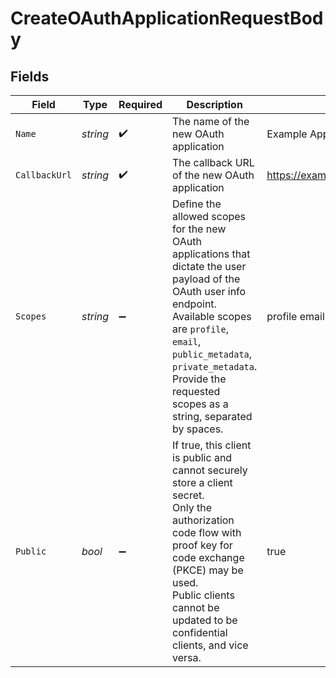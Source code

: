 # CreateOAuthApplicationRequestBody


## Fields

| Field                                                                                                                                                                                                                                                                  | Type                                                                                                                                                                                                                                                                   | Required                                                                                                                                                                                                                                                               | Description                                                                                                                                                                                                                                                            | Example                                                                                                                                                                                                                                                                |
| ---------------------------------------------------------------------------------------------------------------------------------------------------------------------------------------------------------------------------------------------------------------------- | ---------------------------------------------------------------------------------------------------------------------------------------------------------------------------------------------------------------------------------------------------------------------- | ---------------------------------------------------------------------------------------------------------------------------------------------------------------------------------------------------------------------------------------------------------------------- | ---------------------------------------------------------------------------------------------------------------------------------------------------------------------------------------------------------------------------------------------------------------------- | ---------------------------------------------------------------------------------------------------------------------------------------------------------------------------------------------------------------------------------------------------------------------- |
| `Name`                                                                                                                                                                                                                                                                 | *string*                                                                                                                                                                                                                                                               | :heavy_check_mark:                                                                                                                                                                                                                                                     | The name of the new OAuth application                                                                                                                                                                                                                                  | Example App                                                                                                                                                                                                                                                            |
| `CallbackUrl`                                                                                                                                                                                                                                                          | *string*                                                                                                                                                                                                                                                               | :heavy_check_mark:                                                                                                                                                                                                                                                     | The callback URL of the new OAuth application                                                                                                                                                                                                                          | https://example.com/oauth/callback                                                                                                                                                                                                                                     |
| `Scopes`                                                                                                                                                                                                                                                               | *string*                                                                                                                                                                                                                                                               | :heavy_minus_sign:                                                                                                                                                                                                                                                     | Define the allowed scopes for the new OAuth applications that dictate the user payload of the OAuth user info endpoint. Available scopes are `profile`, `email`, `public_metadata`, `private_metadata`. Provide the requested scopes as a string, separated by spaces. | profile email public_metadata                                                                                                                                                                                                                                          |
| `Public`                                                                                                                                                                                                                                                               | *bool*                                                                                                                                                                                                                                                                 | :heavy_minus_sign:                                                                                                                                                                                                                                                     | If true, this client is public and cannot securely store a client secret.<br/>Only the authorization code flow with proof key for code exchange (PKCE) may be used.<br/>Public clients cannot be updated to be confidential clients, and vice versa.                   | true                                                                                                                                                                                                                                                                   |